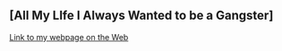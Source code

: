 ## [All My LIfe I Always Wanted to be a Gangster] 

[Link to my webpage on the Web](https://kevinorozco323.github.io/Gangster-Film-Reviews/)
